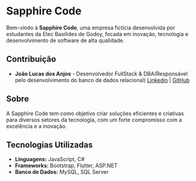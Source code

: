 # Sapphire Code

Bem-vindo à **Sapphire Code**, uma empresa fictícia desenvolvida por estudantes da Etec Basilides de Godoy, focada em inovação, tecnologia e desenvolvimento de software de alta qualidade.

## Contribuição
- **João Lucas dos Anjos** - Desenvolvedor FullStack & DBA(Responsável pelo desenvolvimento do banco de dados relacional) [Linkedin](https://www.linkedin.com/in/joão-lucas-dos-anjos-pinto-362320320/) | [GitHub](https://github.com/joao-lucas04)

## Sobre

A Sapphire Code tem como objetivo criar soluções eficientes e criativas para diversos setores da tecnologia, com um forte compromisso com a excelência e a inovação.

## Tecnologias Utilizadas
- **Linguagens:** JavaScript, C#
- **Frameworks:** Bootstrap, Flutter, ASP.NET
- **Banco de Dados:** MySQL, SQL Server
